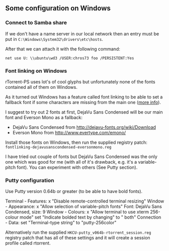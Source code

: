 ## Some configuration on Windows

### Connect to Samba share

If we don't have a name server in our local network then an entry must be put in `C:\Windows\System32\drivers\etc\hosts`.

After that we can attach it with the following command:

```
net use U: \\ubuntu\wd3 /USER:chros73 foo /PERSISTENT:Yes
```

### Font linking on Windows

rTorrent-PS uses lot's of cool glyphs but unfortunately none of the fonts contained all of them on Windows.

As it turned out Windows has a feature called font linking to be able to set a fallback font if some characters are missing from the main one ([more info](https://github.com/pyroscope/rtorrent-ps/issues/8)).

I suggest to try out 2 fonts at first, DejaVu Sans Condensed will be our main font and Everson Mono as a fallback:

* DejaVu Sans Condensed from http://dejavu-fonts.org/wiki/Download
* Everson Mono from http://www.evertype.com/emono/

Install those fonts on Windows, then run the supplied registry patch: `fontlinking-dejavusanscondensed-eversonmono.reg`

I have tried out couple of fonts but DejaVu Sans Condensed was the only one which was good for me (with all of it's drawback, e.g. it's a variable-pitch font).
You can experiment with others (See Putty section).


### Putty configuration

Use Putty version 0.64b or greater (to be able to have bold fonts).

Terminal - Features:
    x "Disable remote-controlled terminal resizing"
Window - Appearance:
    x "Allow selection of variable-pitch fonts"
    Font: DejaVu Sans Condensed, size: 9
Window - Colours:
    x "Allow terminal to use xterm 256-colour mode"
    set "Indicate bolded text by changing" to " both"
Connection - Data:
    set "Terminal-type string" to "putty-256color"

Alternatively run the supplied `HKCU-putty_v064b-rtorrent_session.reg` registry patch that has all of these settings and it will create a session profile called rtorrent.
